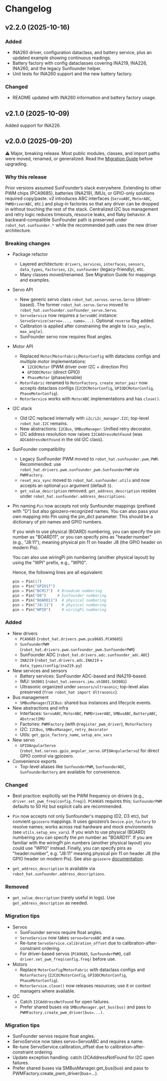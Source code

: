 # Changelog

## v2.2.0 (2025-10-16)

### Added
- INA260 driver, configuration dataclass, and battery service, plus an updated example showing continuous readings.
- Battery factory with config dataclasses covering INA219, INA226, INA260, and the legacy Sunfounder helper.
- Unit tests for INA260 support and the new battery factory.

### Changed
- README updated with INA260 information and battery factory usage.

## v2.1.0 (2025-10-09)

Added support for INA226.

## v2.0.0 (2025-09-20)

⚠️ Major, breaking release. Most public modules, classes, and import paths were moved, renamed, or generalized. Read the [Migration Guide](./docs/migration_guide_v2.md) before upgrading.

### Why this release

Prior versions assumed SunFounder’s stack everywhere. Extending to other PWM chips (PCA9685), batteries (INA219), IMUs, or GPIO-only solutions required copy/paste.
v2 introduces ABC interfaces (`ServoABC`, `MotorABC`, `PWMDriverABC`, etc.) and plug-in factories so that any driver can be dropped in without touching the rest of the stack.
Centralized I2C bus management and retry logic reduces timeouts, resource leaks, and flaky behavior.
A backward-compatible SunFounder path is preserved under `robot_hat.sunfounder.*` while the recommended path uses the new driver architecture.

### Breaking changes

- Package refactor
  - Layered architecture: `drivers`, `services`, `interfaces`, `sensors`, `data_types`, `factories`, `i2c`, `sunfounder` (legacy-friendly), etc.
  - Many classes moved/renamed. See Migration Guide for mappings and examples.
- Servo API
  - New generic servo class `robot_hat.servos.servo.Servo` (driver-based). The former `robot_hat.servo.Servo` moved to `robot_hat.sunfounder.sunfounder_servo.Servo`.
  - `ServoService` now requires a `ServoABC` instance: `ServoService(servo=..., name=...)`. Optional `reverse` flag added.
  - Calibration is applied after constraining the angle to `[min_angle, max_angle]`.
  - SunFounder servo now requires float angles.
- Motor API
  - Replaced `Motor`/`MotorFabric`/`MotorConfig` with dataclass configs and multiple motor implementations:
    - `I2CDCMotor` (PWM driver over I2C + direction Pin)
    - `GPIODCMotor` (direct GPIO)
    - `PhaseMotor` (phase/enable)
  - `MotorFabric` renamed to `MotorFactory`. `create_motor_pair` now accepts dataclass configs (`I2CDCMotorConfig`, `GPIODCMotorConfig`, `PhaseMotorConfig`).
  - `MotorService` works with `MotorABC` implementations and has `close()`.
- I2C stack
  - Old I2C replaced internally with `i2c/i2c_manager.I2C`; top-level `robot_hat.I2C` remains.
  - New abstractions: `I2CBus`, `SMBusManager`. Unified retry decorator.
  - I2C address resolution now raises `I2CAddressNotFound` (was `ADCAddressNotFound` in the old I2C class).
- SunFounder compatibility
  - Legacy SunFounder PWM moved to `robot_hat.sunfounder.pwm.PWM`. Recommended: use `robot_hat.drivers.pwm.sunfounder_pwm.SunfounderPWM` via `PWMFactory`.
  - `reset_mcu_sync` moved to `robot_hat.sunfounder.utils` and now accepts an optional `pin` argument (default `5`).
  - `get_value_description` removed. `get_address_description` resides under `robot_hat.sunfounder.address_descriptions`.
- Pin naming
  `Pin` now accepts not only Sunfounder mappings (prefixed with "D") but also gpiozero-recognized names. You can also pass your own mapping into Pin using the pin_dict parameter. This should be a dictionary of pin names and GPIO numbers.

  If you wish to use physical (BOARD) numbering, you can specify the pin number as "BOARD11", or you can specify pins as "header:number" (e.g., "J8:11"), meaning physical pin 11 on header J8 (the GPIO header on modern Pis).

  You can also use wiringPi pin numbering (another physical layout) by using the "WPI" prefix, e.g., "WPI0".

  Hence, the following lines are all equivalent:

  ```python
  pin = Pin(17)
  pin = Pin("GPIO17")
  pin = Pin("BCM17")  # Broadcom numbering
  pin = Pin("D0")     # Sunfounder numbering
  pin = Pin("BOARD11")  # physical numbering
  pin = Pin("J8:11")    # physical numbering
  pin = Pin("WPI0")     # wiringPi numbering
  ```

### Added

- New drivers
  - `PCA9685` (`robot_hat.drivers.pwm.pca9685.PCA9685`)
  - `SunfounderPWM` (`robot_hat.drivers.pwm.sunfounder_pwm.SunfounderPWM`)
  - SunFounder ADC (`robot_hat.drivers.adc.sunfounder_adc.ADC`)
  - `INA219` (`robot_hat.drivers.adc.INA219` + `data_types/config/ina219.py`)
- New services and sensors
  - Battery services: SunFounder ADC-based and INA219-based.
  - IMU: `SH3001` (`robot_hat.sensors.imu.sh3001.SH3001`)
  - Ultrasonic organized under `sensors/ultrasonic`; top-level alias preserved (`from robot_hat import Ultrasonic`).
- Bus management
  - `SMBusManager`/`I2CBus`: shared bus instances and lifecycle events.
- New abstractions and infra
  - Interfaces: `ServoABC`, `MotorABC`, `PWMDriverABC`, `SMBusABC`, `BatteryABC`, `AbstractIMU`
  - Factories: `PWMFactory` (with `@register_pwm_driver`), `MotorFactory`
  - I2C: `I2CBus`, `SMBusManager`, `retry_decorator`
  - Utils: `get_gpio_factory_name`, `setup_env_vars`
- New servo
  - `GPIOAngularServo` (`robot_hat.servos.gpio_angular_servo.GPIOAngularServo`) for direct GPIO control via gpiozero.
- Convenience exports
  - Top-level aliases like `SunfounderPWM`, `SunfounderADC`, `SunfounderBattery` are available for convenience.

### Changed

- Best practice: explicitly set the PWM frequency on drivers (e.g., `driver.set_pwm_freq(config.freq)`). `PCA9685` requires this; `SunfounderPWM` defaults to 50 Hz but explicit calls are recommended.
- `Pin` now accepts not only Sunfounder's mapping (D2, D3 etc), but convient `gpiozero` mappings. It uses gpiozero’s `Device.pin_factory` to resolve names; works across real hardware and mock environments (see `utils.setup_env_vars`). If you wish to use physical (BOARD) numbering you can specify the pin number as "BOARD11”. If you are familiar with the wiringPi pin numbers (another physical layout) you could use "WPI0” instead. Finally, you can specify pins as "header:number”, e.g. "J8:11” meaning physical pin 11 on header J8 (the GPIO header on modern Pis). See also `gpiozero` [documentation](https://gpiozero.readthedocs.io/en/stable/recipes.html#pin-numbering).

- `get_address_description` is available via `robot_hat.sunfounder.address_descriptions`.

### Removed

- `get_value_description` (rarely useful in logs). Use `get_address_description` as needed.

### Migration tips

- Servos
  - SunFounder servos require float angles.
  - `ServoService` now takes `servo=ServoABC` and a `name`.
  - Re-tune `ServoService.calibration_offset` due to calibration-after-constraint ordering.
  - For driver-based servos (`PCA9685`, `SunfounderPWM`), call `driver.set_pwm_freq(config.freq)` before use.
- Motors
  - Replace `MotorConfig`/`MotorFabric` with dataclass configs and `MotorFactory` (`I2CDCMotorConfig`, `GPIODCMotorConfig`, `PhaseMotorConfig`).
  - `MotorService.close()` now releases resources; use it or context managers where available.
- I2C
  - Catch `I2CAddressNotFound` for open failures.
  - Prefer shared buses via `SMBusManager.get_bus(bus)` and pass to `PWMFactory.create_pwm_driver(bus=...)`.

### Migration tips

- SunFounder servos require float angles.
- ServoService now takes servo=ServoABC and requires a name.
- Re-tune ServoService.calibration_offset due to calibration-after-constraint ordering.
- Update exception handling: catch I2CAddressNotFound for I2C open failures.
- Prefer shared buses via SMBusManager.get_bus(bus) and pass to PWMFactory.create_pwm_driver(bus=...).
